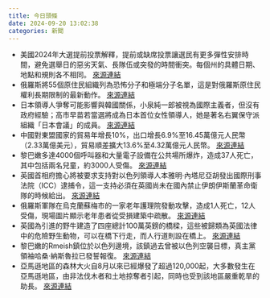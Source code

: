 ```yaml
---
title: 今日頭條
date: 2024-09-20 13:02:38
categories: 新聞            
---
```

- 美國2024年大選提前投票解釋，提前或缺席投票讓選民有更多彈性安排時間，避免選舉日的惡劣天氣、長隊伍或突發的時間衝突。每個州的具體日期、地點和規則各不相同。 [來源連結](https://www.theguardian.com/us-news/2024/sep/20/us-elections-2024-early-voting-explainer)
- 俄羅斯將55個原住民組織列為恐怖分子和極端分子名單，這是對俄羅斯原住民權利長期限制的最新動作。 [來源連結](https://www.theguardian.com/world/2024/sep/20/russia-forcing-indigenous-sami-people-to-hide-their-identity)
- 日本領導人爭奪可能影響與韓國關係，小泉純一郎被視為國際主義者，但沒有政府經驗；高市早苗若當選將成為日本首位女性領導人，她是著名右翼保守派組織「日本會議」的成員。 [來源連結](https://asiatimes.com/2024/09/japan-leadership-scramble-a-risk-for-korea-relations/)
- 中國對東盟國家的貿易年增長10%，出口增長6.9%至16.45萬億元人民幣（2.33萬億美元），貿易順差擴大13.6%至4.32萬億元人民幣。 [來源連結](https://asiatimes.com/2024/09/china-on-the-horns-of-a-fed-rate-cut-dilemma/)
- 黎巴嫩多達4000個呼叫器和大量電子設備在公共場所爆炸，造成37人死亡，其中包括兩名兒童，約3000人受傷。 [來源連結](https://www.theguardian.com/commentisfree/2024/sep/20/device-bombs-beirut-lebanon-israel-hezbollah)
- 英國首相府擔心將被要求支持對以色列領導人本雅明·內塔尼亞胡發出國際刑事法院（ICC）逮捕令，這一支持必須在英國尚未在國內禁止伊朗伊斯蘭革命衛隊的時候給出。 [來源連結](https://www.theguardian.com/world/2024/sep/20/no-10-fears-icc-ask-uk-sign-benjamin-netanyahu-arrest-warrant)
- 俄羅斯軍隊在烏克蘭蘇梅市的一家老年護理院發動攻擊，造成1人死亡，12人受傷，現場圖片顯示老年患者從受損建築中疏散。 [來源連結](https://www.theguardian.com/world/2024/sep/20/ukraine-war-briefing-offensive-in-kursk-diverted-40000-russian-troops-zelenskyy-says)
- 英國為引進的野牛建造了四座總計100萬英鎊的橋樑，這些被歸類為英國法律中的危險野生動物，可以在橋下行走，而人行道則設在橋上。 [來源連結](https://www.theguardian.com/world/2024/sep/20/uks-first-ever-bison-bridges-kent-woodland)
- 黎巴嫩的Rmeish鎮位於以色列邊境，該鎮過去曾被以色列空襲目標，真主黨領袖哈桑·納斯魯拉已發誓報復。 [來源連結](https://www.theguardian.com/world/2024/sep/20/we-are-isolated-tired-scared-pager-attack-leaves-lebanon-in-shock)
- 亞馬遜地區的森林大火自8月以來已經爆發了超過120,000起，大多數發生在亞馬遜地區，由非法伐木者和土地掠奪者引起，同時也受到該地區嚴重乾旱的助長。 [來源連結](https://www.theguardian.com/world/2024/sep/20/amazon-brazil-firefighters)



